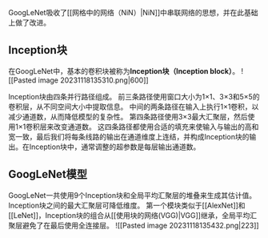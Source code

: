 GoogLeNet吸收了[[网格中的网络（NiN）|NiN]]中串联网络的思想，并在此基础上做了改进。

## Inception块
在GoogLeNet中，基本的卷积块被称为**Inception块（Inception block）**。
![[Pasted image 20231118135310.png|600]]

Inception块由四条并行路径组成。 前三条路径使用窗口大小为1×1、3×3和5×5的卷积层，从不同空间大小中提取信息。 中间的两条路径在输入上执行1×1卷积，以减少通道数，从而降低模型的复杂性。 第四条路径使用3×3最大汇聚层，然后使用1×1卷积层来改变通道数。 这四条路径都使用合适的填充来使输入与输出的高和宽一致，最后我们将每条线路的输出在通道维度上连结，并构成Inception块的输出。在Inception块中，通常调整的超参数是每层输出通道数。

## GoogLeNet模型

GoogLeNet一共使用9个Inception块和全局平均汇聚层的堆叠来生成其估计值。Inception块之间的最大汇聚层可降低维度。 第一个模块类似于[[AlexNet]]和[[LeNet]]，Inception块的组合从[[使用块的网络(VGG)|VGG]]继承，全局平均汇聚层避免了在最后使用全连接层。
![[Pasted image 20231118135432.png|223]]
